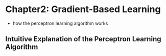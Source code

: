 # Chapter2: Gradient-Based Learning

* how the perceptron learning algorithm works

## Intuitive Explanation of the Perceptron Learning Algorithm
